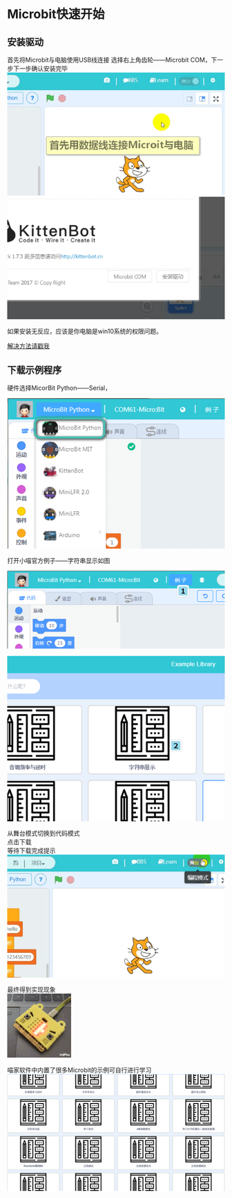# Microbit快速开始 #   
       
   

## 安装驱动 ##   
首先将Microbit与电脑使用USB线连接
选择右上角齿轮——Microbit COM，下一步下一步确认安装完毕   
![](./images/安装microbit1.gif)   
![](./images/安装microbit2.gif)   

如果安装无反应，应该是你电脑是win10系统的权限问题。

[解决方法请戳我](http://learn.kittenbot.cn/zh_CN/latest/microbitadvanced/microbit%E4%B8%B2%E5%8F%A3%E5%AE%89%E8%A3%85.html)

## 下载示例程序 ##
硬件选择MicorBit Python——Serial，
<!-- ![](./images/安装microbit3.gif)   --> 

![](./images/选择硬件.png)
   
打开小喵官方例子——字符串显示如图   
<!-- ![](./images/安装microbit4.gif)  -->  

![](./images/例子1.png)

![](./images/例子2.png)  
   

从舞台模式切换到代码模式   
点击下载   
等待下载完成提示   
![](./images/安装microbit5.gif)   
   
   
最终得到实现现象   
![](./images/安装microbit6.gif)   

   
喵家软件中内置了很多Microbit的示例可自行进行学习   
![](./images/m13.bmp)   
   
<!-- 如果你Microbit还没入门，可以先观看Microbit在makecode下的教程，喵家出品个个精品 -->